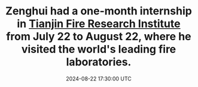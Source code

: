 ---
title: "Zenghui had a one-month internship in [Tianjin Fire Research Institute](https://www.tfri-rz.com/) from July 22 to August 22, where he visited the world's leading fire laboratories."
date: 2024-08-22 17:30:00 UTC
---